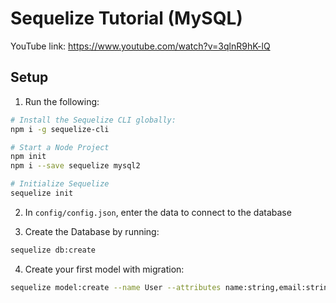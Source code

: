 # Sequelize Tutorial (MySQL)

YouTube link: https://www.youtube.com/watch?v=3qlnR9hK-lQ

## Setup

1. Run the following:

```bash
# Install the Sequelize CLI globally:
npm i -g sequelize-cli

# Start a Node Project
npm init
npm i --save sequelize mysql2

# Initialize Sequelize
sequelize init
```

2. In `config/config.json`, enter the data to connect to the database

3. Create the Database by running:

```bash
sequelize db:create
```

4. Create your first model with migration:

```bash
sequelize model:create --name User --attributes name:string,email:string,role:string
```
